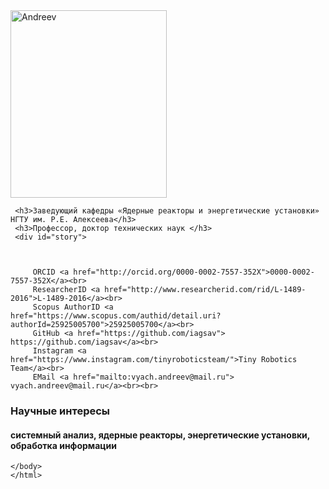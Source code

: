 <html>
<head>
<title>Резюме / CV</title>
</head>
  <body>
        <img src="NIK_3332-Андреев В.В..JPG" alt="Andreev" width="250" height="300" alt="centered image">
	  
	 <h3>Заведующий кафедры «Ядерные реакторы и энергетические установки» НГТУ им. Р.Е. Алексеева</h3>
	 <h3>Профессор, доктор технических наук </h3>
     <div id="story">
	     
	     
  	      		 
	     ORCID <a href="http://orcid.org/0000-0002-7557-352X">0000-0002-7557-352X</a><br>
	     ResearcherID <a href="http://www.researcherid.com/rid/L-1489-2016">L-1489-2016</a><br>
		 Scopus AuthorID <a href="https://www.scopus.com/authid/detail.uri?authorId=25925005700">25925005700</a><br>
	     GitHub <a href="https://github.com/iagsav"> https://github.com/iagsav</a><br>      
	     Instagram <a href="https://www.instagram.com/tinyroboticsteam/">Tiny Robotics Team</a><br>  
	     EMail <a href="mailto:vyach.andreev@mail.ru"> vyach.andreev@mail.ru</a><br><br>      
  <h3>Научные интересы</h3>
  <h4>системный анализ, ядерные реакторы, энергетические установки, обработка информации</h4>
  </div>
       
    </body>
    </html>


